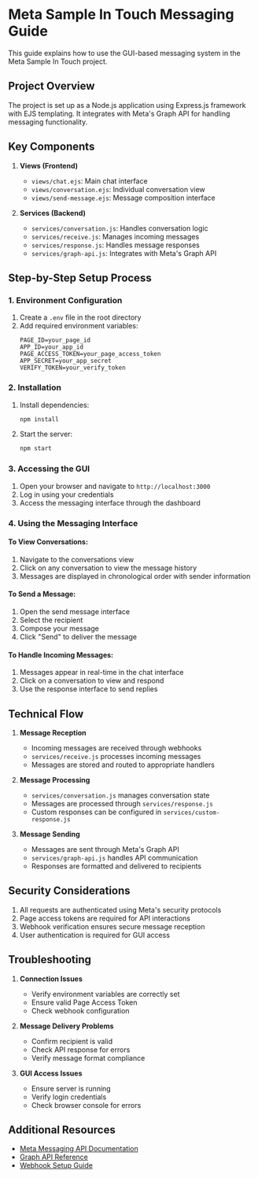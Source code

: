 # Meta Sample In Touch Messaging Guide

This guide explains how to use the GUI-based messaging system in the Meta Sample In Touch project.

## Project Overview

The project is set up as a Node.js application using Express.js framework with EJS templating. It integrates with Meta's Graph API for handling messaging functionality.

## Key Components

1. **Views (Frontend)**
   - `views/chat.ejs`: Main chat interface
   - `views/conversation.ejs`: Individual conversation view
   - `views/send-message.ejs`: Message composition interface

2. **Services (Backend)**
   - `services/conversation.js`: Handles conversation logic
   - `services/receive.js`: Manages incoming messages
   - `services/response.js`: Handles message responses
   - `services/graph-api.js`: Integrates with Meta's Graph API

## Step-by-Step Setup Process

### 1. Environment Configuration
1. Create a `.env` file in the root directory
2. Add required environment variables:
   ```
   PAGE_ID=your_page_id
   APP_ID=your_app_id
   PAGE_ACCESS_TOKEN=your_page_access_token
   APP_SECRET=your_app_secret
   VERIFY_TOKEN=your_verify_token
   ```

### 2. Installation
1. Install dependencies:
   ```bash
   npm install
   ```
2. Start the server:
   ```bash
   npm start
   ```

### 3. Accessing the GUI
1. Open your browser and navigate to `http://localhost:3000`
2. Log in using your credentials
3. Access the messaging interface through the dashboard

### 4. Using the Messaging Interface

#### To View Conversations:
1. Navigate to the conversations view
2. Click on any conversation to view the message history
3. Messages are displayed in chronological order with sender information

#### To Send a Message:
1. Open the send message interface
2. Select the recipient
3. Compose your message
4. Click "Send" to deliver the message

#### To Handle Incoming Messages:
1. Messages appear in real-time in the chat interface
2. Click on a conversation to view and respond
3. Use the response interface to send replies

## Technical Flow

1. **Message Reception**
   - Incoming messages are received through webhooks
   - `services/receive.js` processes incoming messages
   - Messages are stored and routed to appropriate handlers

2. **Message Processing**
   - `services/conversation.js` manages conversation state
   - Messages are processed through `services/response.js`
   - Custom responses can be configured in `services/custom-response.js`

3. **Message Sending**
   - Messages are sent through Meta's Graph API
   - `services/graph-api.js` handles API communication
   - Responses are formatted and delivered to recipients

## Security Considerations

1. All requests are authenticated using Meta's security protocols
2. Page access tokens are required for API interactions
3. Webhook verification ensures secure message reception
4. User authentication is required for GUI access

## Troubleshooting

1. **Connection Issues**
   - Verify environment variables are correctly set
   - Ensure valid Page Access Token
   - Check webhook configuration

2. **Message Delivery Problems**
   - Confirm recipient is valid
   - Check API response for errors
   - Verify message format compliance

3. **GUI Access Issues**
   - Ensure server is running
   - Verify login credentials
   - Check browser console for errors

## Additional Resources

- [Meta Messaging API Documentation](https://developers.facebook.com/docs/messenger-platform)
- [Graph API Reference](https://developers.facebook.com/docs/graph-api)
- [Webhook Setup Guide](https://developers.facebook.com/docs/messenger-platform/webhook)
